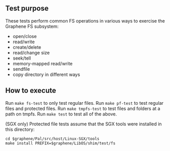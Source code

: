 Test purpose
------------

These tests perform common FS operations in various ways to exercise the Graphene FS subsystem:

- open/close
- read/write
- create/delete
- read/change size
- seek/tell
- memory-mapped read/write
- sendfile
- copy directory in different ways

How to execute
--------------

Run `make fs-test` to only test regular files.
Run `make pf-test` to test regular files and protected files.
Run `make tmpfs-test` to test files and folders at a path on tmpfs.
Run `make test` to test all of the above.

(SGX only) Protected file tests assume that the SGX tools were installed in this directory:

```
cd $graphene/Pal/src/host/Linux-SGX/tools
make install PREFIX=$graphene/LibOS/shim/test/fs
```
